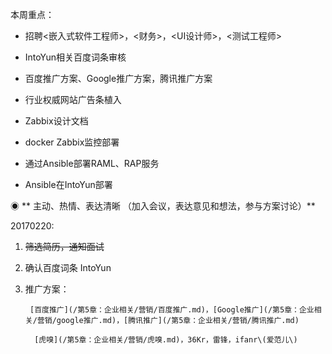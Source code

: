 本周重点：

* 招聘&lt;嵌入式软件工程师&gt;，&lt;财务&gt;，&lt;UI设计师&gt;，&lt;测试工程师&gt;

* IntoYun相关百度词条审核

* 百度推广方案、Google推广方案，腾讯推广方案

* 行业权威网站广告条植入

*  Zabbix设计文档

* docker Zabbix监控部署

* 通过Ansible部署RAML、RAP服务

*  Ansible在IntoYun部署

◉ ** 主动、热情、表达清晰 （加入会议，表达意见和想法，参与方案讨论）**

20170220:

1. ~~筛选简历，通知面试~~
2. 确认百度词条 IntoYun 
3. 推广方案：

        [百度推广](/第5章：企业相关/营销/百度推广.md)，[Google推广](/第5章：企业相关/营销/google推广.md)，[腾讯推广](/第5章：企业相关/营销/腾讯推广.md)

         [虎嗅](/第5章：企业相关/营销/虎嗅.md)，36Kr，雷锋，ifanr\(爱范儿\)



